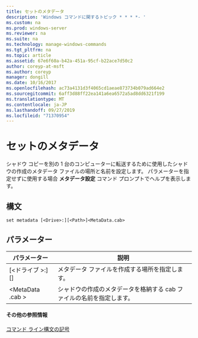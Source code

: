 ```yaml
---
title: セットのメタデータ
description: 'Windows コマンドに関するトピック * * * *- '
ms.custom: na
ms.prod: windows-server
ms.reviewer: na
ms.suite: na
ms.technology: manage-windows-commands
ms.tgt_pltfrm: na
ms.topic: article
ms.assetid: 67e6f60a-b42a-451a-95cf-b22ace7d50c2
author: coreyp-at-msft
ms.author: coreyp
manager: dongill
ms.date: 10/16/2017
ms.openlocfilehash: ac73a4131d3f4065cd1aeae873734b079ad664e2
ms.sourcegitcommit: 6aff3d88ff22ea141a6ea6572a5ad8dd6321f199
ms.translationtype: MT
ms.contentlocale: ja-JP
ms.lasthandoff: 09/27/2019
ms.locfileid: "71370954"
---
```

# <a name="set-metadata"></a>セットのメタデータ



シャドウ コピーを別の 1 台のコンピューターに転送するために使用したシャドウの作成のメタデータ ファイルの場所と名前を設定します。 パラメーターを指定せずに使用する場合 **メタデータ設定** コマンド プロンプトでヘルプを表示します。

## <a name="syntax"></a>構文

```
set metadata [<Drive>:][<Path>]<MetaData.cab>
```

## <a name="parameters"></a>パラメーター

|パラメーター|説明|
|---------|-----------|
|[\<ドライブ >:][<Path>]|メタデータ ファイルを作成する場所を指定します。|
|\<MetaData .cab >|シャドウの作成のメタデータを格納する cab ファイルの名前を指定します。|

#### <a name="additional-references"></a>その他の参照情報

[コマンド ライン構文の記号](command-line-syntax-key.md)